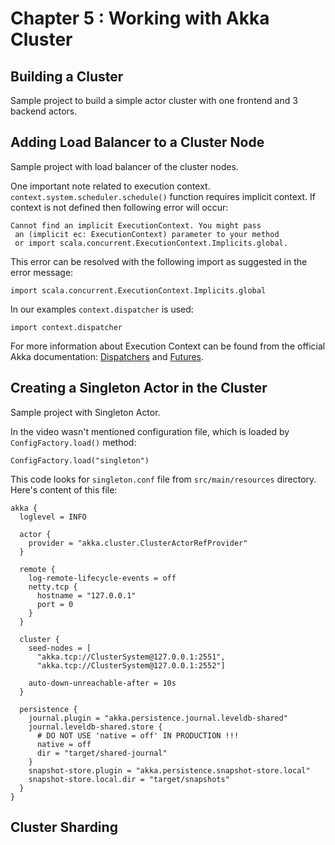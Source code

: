 # Chapter 5 : Working with Akka Cluster
## Building a Cluster
Sample project to build a simple actor cluster with one frontend and 3 backend actors.

## Adding Load Balancer to a Cluster Node
Sample project with load balancer of the cluster nodes.

One important note related to execution context. `context.system.scheduler.schedule()` function requires implicit context. If context is not defined then following error will occur:

	Cannot find an implicit ExecutionContext. You might pass
	 an (implicit ec: ExecutionContext) parameter to your method
	 or import scala.concurrent.ExecutionContext.Implicits.global.
	 
This error can be resolved with the following import as suggested in the error message:
	
	import scala.concurrent.ExecutionContext.Implicits.global

In our examples `context.dispatcher` is used:

	import context.dispatcher

For more information about Execution Context can be found from the official Akka documentation: [Dispatchers](http://doc.akka.io/docs/akka/current/scala/dispatchers.html) and [Futures](http://doc.akka.io/docs/akka/current/scala/futures.html).

## Creating a Singleton Actor in the Cluster
Sample project with Singleton Actor.

In the video wasn't mentioned configuration file, which is loaded by `ConfigFactory.load()` method:

	ConfigFactory.load("singleton")

This code looks for `singleton.conf` file from `src/main/resources` directory. Here's content of this file:

	akka {
	  loglevel = INFO

	  actor {
	    provider = "akka.cluster.ClusterActorRefProvider"
	  }

	  remote {
	    log-remote-lifecycle-events = off
	    netty.tcp {
	      hostname = "127.0.0.1"
	      port = 0
	    }
	  }

	  cluster {
	    seed-nodes = [
	      "akka.tcp://ClusterSystem@127.0.0.1:2551",
	      "akka.tcp://ClusterSystem@127.0.0.1:2552"]

	    auto-down-unreachable-after = 10s
	  }

	  persistence {
	    journal.plugin = "akka.persistence.journal.leveldb-shared"
	    journal.leveldb-shared.store {
	      # DO NOT USE 'native = off' IN PRODUCTION !!!
	      native = off
	      dir = "target/shared-journal"
	    }
	    snapshot-store.plugin = "akka.persistence.snapshot-store.local"
	    snapshot-store.local.dir = "target/snapshots"
	  }
	}

## Cluster Sharding